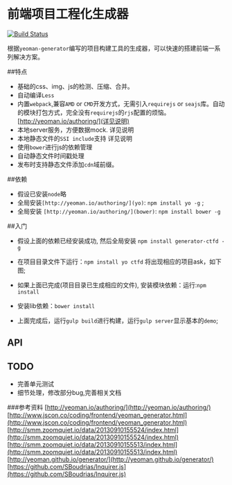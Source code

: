 # 前端项目工程化生成器

 [![Build Status](https://travis-ci.org/stylehuan/generator-ctfd.png)](https://travis-ci.org/stylehuan/generator-ctfd)
 
 根据`yeoman-generator`编写的项目构建工具的生成器，可以快速的搭建前端一系列解决方案。

##特点
 - 基础的css、img、js的检测、压缩、合并。
 - 自动编译`Less`
 - 内置`webpack`,兼容`AMD` or `CMD`开发方式，无需引入`requirejs` or `seajs`库。自动的模块打包方式，完全没有`requirejs`的`rjs`配置的烦恼。[http://yeoman.io/authoring/](详见说明)
 - 本地server服务，方便数据mock. 详见说明
 - 本地静态文件的`SSI include`支持  详见说明
 - 使用`bower`进行js的依赖管理
 - 自动静态文件时间戳处理
 -  发布时支持静态文件添加`cdn`域前缀。
 
##依赖
 - 假设已安装`node`略
 - 全局安装`[http://yeoman.io/authoring/](yo)`: `npm install yo -g` ;
 - 全局安装 `[http://yeoman.io/authoring/](bower)`: `npm install bower -g` 
 
##入门

 - 假设上面的依赖已经安装成功, 然后全局安装 `npm install generator-ctfd -g` 
 - 在项目目录文件下运行：`npm install yo ctfd` 将出现相应的项目ask，如下图;

- 如果上面已完成(项目目录已生成相应的文件), 安装模块依赖：运行:`npm install`
- 安装lib依赖：`bower install`
- 上面完成后，运行`gulp build`进行构建，运行`gulp server`显示基本的`demo`;
 
## API


## TODO
- 完善单元测试
- 细节处理，修改部分bug,完善相关文档

###参考资料
[http://yeoman.io/authoring/](http://yeoman.io/authoring/)
[http://www.jscon.co/coding/frontend/yeoman_generator.html](http://www.jscon.co/coding/frontend/yeoman_generator.html)
[http://smm.zoomquiet.io/data/20130910155524/index.html](http://smm.zoomquiet.io/data/20130910155524/index.html)
[http://smm.zoomquiet.io/data/20130910155513/index.html](http://smm.zoomquiet.io/data/20130910155513/index.html)
[http://yeoman.github.io/generator/](http://yeoman.github.io/generator/)
[https://github.com/SBoudrias/Inquirer.js](https://github.com/SBoudrias/Inquirer.js)